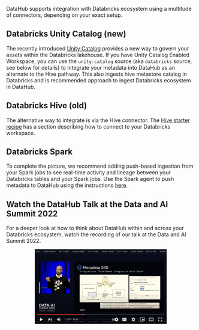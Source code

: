 DataHub supports integration with Databricks ecosystem using a multitude of connectors, depending on your exact setup. 

## Databricks Unity Catalog (new)

The recently introduced [Unity Catalog](https://www.databricks.com/product/unity-catalog) provides a new way to govern your assets within the Databricks lakehouse. If you have Unity Catalog Enabled Workspace, you can use the `unity-catalog` source (aka `databricks` source, see below for details) to integrate your metadata into DataHub as an alternate to the Hive pathway. This also ingests hive metastore catalog in Databricks and is recommended approach to ingest Databricks ecosystem in DataHub.

## Databricks Hive (old)

The alternative way to integrate is via the Hive connector. The [Hive starter recipe](http://datahubproject.io/docs/generated/ingestion/sources/hive#starter-recipe) has a section describing how to connect to your Databricks workspace.


## Databricks Spark

To complete the picture, we recommend adding push-based ingestion from your Spark jobs to see real-time activity and lineage between your Databricks tables and your Spark jobs. Use the Spark agent to push metadata to DataHub using the instructions [here](../../../../metadata-integration/java/spark-lineage/README.md#configuration-instructions-databricks).

## Watch the DataHub Talk at the Data and AI Summit 2022

For a deeper look at how to think about DataHub within and across your Databricks ecosystem, watch the recording of our talk at the Data and AI Summit 2022. 
<p align="center">
<a href="https://www.youtube.com/watch?v=SCP0PR3t7dc">
<img width="70%"  src="https://raw.githubusercontent.com/datahub-project/static-assets/main/imgs/metadata-ingestion/databricks/data_and_ai_summit_2022.png"/>
</a>
</p>



